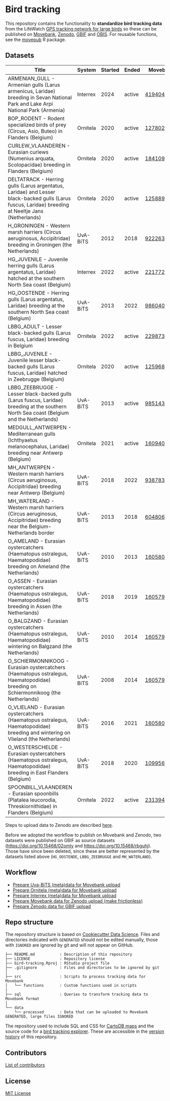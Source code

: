 # Bird tracking

This repository contains the functionality to **standardize bird tracking data** from the LifeWatch [GPS tracking network for large birds](http://lifewatch.be/en/gps-tracking-network-large-birds) so these can be published on [Movebank](https://www.movebank.org/), [Zenodo](https://zenodo.org), [GBIF](https://www.gbif.org) and [OBIS](https://obis.org). For reusable functions, see the [movepub](https://inbo.github.io/movepub) R package.

## Datasets

Title | System | Started | Ended | Movebank | Zenodo | GBIF | OBIS
--- | --- | --- | --- | --- | --- | --- | ---
ARMENIAN_GULL - Armenian gulls (Larus armenicus, Laridae) breeding in Sevan National Park and Lake Arpi National Park (Armenia) | Interrex | 2024 | active | [4194049025](https://www.movebank.org/cms/webapp?gwt_fragment=page=studies,path=study4194049025)
BOP_RODENT - Rodent specialized birds of prey (Circus, Asio, Buteo) in Flanders (Belgium) | Ornitela | 2020 | active | [1278021460](https://www.movebank.org/cms/webapp?gwt_fragment=page=studies,path=study1278021460) | [DOI](https://doi.org/10.5281/zenodo.5735405) | [GBIF](https://www.gbif.org/dataset/e2fb42ca-e408-4aa2-a7bd-a9bb4ddcc83a) | NA
CURLEW_VLAANDEREN - Eurasian curlews (Numenius arquata, Scolopacidae) breeding in Flanders (Belgium) | Ornitela | 2020 | active | [1841091905](https://www.movebank.org/cms/webapp?gwt_fragment=page=studies,path=study1841091905) | [DOI](https://doi.org/10.5281/zenodo.5779130) |  [GBIF](https://www.gbif.org/dataset/88216808-1942-44ed-b059-b576bf79a28e) | [OBIS](https://obis.org/dataset/7ee5747e-f7c5-44ad-9012-925dd60967aa)
DELTATRACK - Herring gulls (Larus argentatus, Laridae) and Lesser black-backed gulls (Larus fuscus, Laridae) breeding at Neeltje Jans (Netherlands) | Ornitela | 2020 | active | [1258895879](https://www.movebank.org/cms/webapp?gwt_fragment=page=studies,path=study1258895879) | [DOI](https://doi.org/10.5281/zenodo.10209520) | [GBIF](https://www.gbif.org/dataset/39ca385b-6f25-402c-aa92-a76c89ecda0a) | [OBIS](https://obis.org/dataset/9ca26a96-ff54-45f3-a423-7f6ab9f540ef)
H_GRONINGEN - Western marsh harriers (Circus aeruginosus, Accipitridae) breeding in Groningen (the Netherlands) | UvA-BiTS | 2012 | 2018 | [922263102](https://www.movebank.org/cms/webapp?gwt_fragment=page=studies,path=study922263102) | [DOI](https://doi.org/10.5281/zenodo.3552507) | [GBIF](https://www.gbif.org/dataset/5124534e-2d9c-46b7-a857-e0012821526b) | NA
HG_JUVENILE - Juvenile herring gulls (Larus argentatus, Laridae) hatched at the southern North Sea coast (Belgium) | Interrex | 2022 | active | [2217728245](https://www.movebank.org/cms/webapp?gwt_fragment=page=studies,path=study2217728245)
HG_OOSTENDE - Herring gulls (Larus argentatus, Laridae) breeding at the southern North Sea coast (Belgium) | UvA-BiTS | 2013 | 2022 | [986040562](https://www.movebank.org/cms/webapp?gwt_fragment=page=studies,path=study986040562) | [DOI](https://doi.org/10.5281/zenodo.3541811) | [GBIF](https://www.gbif.org/dataset/6c860eb3-83ba-48c3-9328-a7b3c7a3c7b4) | [OBIS](https://obis.org/dataset/00cad65a-aa33-4d98-93a2-15155fa963e3)
LBBG_ADULT - Lesser black-backed gulls (Larus fuscus, Laridae) breeding in Belgium | Ornitela | 2022 | active | [2298738353](https://www.movebank.org/cms/webapp?gwt_fragment=page=studies,path=study2298738353) | [DOI](https://doi.org/10.5281/zenodo.10055493) | [GBIF](https://www.gbif.org/dataset/df50c722-070a-4c6a-a260-3a186ce72fe1) | [OBIS](https://obis.org/dataset/6639fa5b-1d59-48fd-a53b-59a3e823fa6f)
LBBG_JUVENILE - Juvenile lesser black-backed gulls (Larus fuscus, Laridae) hatched in Zeebrugge (Belgium) | Ornitela | 2020 | active | [1259686571](https://www.movebank.org/cms/webapp?gwt_fragment=page=studies,path=study1259686571) | [DOI](https://doi.org/10.5281/zenodo.5075868) | [GBIF](https://www.gbif.org/dataset/83de99ee-92bd-4dc2-a038-a4856f13cd29) | [OBIS](https://obis.org/dataset/a8c7c2d3-533a-4b8f-aff8-a43b8f280a7b)
LBBG_ZEEBRUGGE - Lesser black-backed gulls (Larus fuscus, Laridae) breeding at the southern North Sea coast (Belgium and the Netherlands) | UvA-BiTS | 2013 | active | [985143423](https://www.movebank.org/cms/webapp?gwt_fragment=page=studies,path=study985143423) | [DOI](https://doi.org/10.5281/zenodo.3540799) | [GBIF](https://www.gbif.org/dataset/355b8ff9-7bd9-49c3-92af-f6741b8bd0cb) | [OBIS](https://obis.org/dataset/aac5ca81-638a-4335-9aa7-5c2bda67a362)
MEDGULL_ANTWERPEN - Mediterranean gulls (Ichthyaetus melanocephalus, Laridae) breeding near Antwerp (Belgium) | Ornitela | 2021 | active | [1609400843](https://www.movebank.org/cms/webapp?gwt_fragment=page=studies,path=study1609400843) | [DOI](https://doi.org/10.5281/zenodo.6599272) | [GBIF](https://www.gbif.org/dataset/ebce3c1f-4307-4539-afb2-3876ec9ae737) | [OBIS](https://obis.org/dataset/cd6933a8-797e-41f4-94f0-fcd969b6794e)
MH_ANTWERPEN - Western marsh harriers (Circus aeruginosus, Accipitridae) breeding near Antwerp (Belgium) | UvA-BiTS | 2018 | 2022 | [938783961](https://www.movebank.org/cms/webapp?gwt_fragment=page=studies,path=study938783961) | [DOI](https://doi.org/10.5281/zenodo.3550093) | [GBIF](https://www.gbif.org/dataset/e347ea47-db3f-4c47-8771-ea562330382c) | NA
MH_WATERLAND - Western marsh harriers (Circus aeruginosus, Accipitridae) breeding near the Belgium-Netherlands border | UvA-BiTS | 2013 | 2018 | [604806671](https://www.movebank.org/cms/webapp?gwt_fragment=page=studies,path=study604806671) | [DOI](https://doi.org/10.5281/zenodo.3532940) | [GBIF](https://www.gbif.org/dataset/66e0553e-75f6-49de-b614-22efd9fbf6e9) | NA
O_AMELAND - Eurasian oystercatchers (Haematopus ostralegus, Haematopodidae) breeding on Ameland (the Netherlands) | UvA-BiTS | 2010 | 2013 | [1605803389](https://www.movebank.org/cms/webapp?gwt_fragment=page=studies,path=study1605803389) | [DOI](https://doi.org/10.5281/zenodo.5647596) | [GBIF](https://www.gbif.org/dataset/a700359e-a4fa-47d2-9bca-0b8500528cea) | [OBIS](https://obis.org/dataset/3b1da04e-7b8d-4080-ba17-d29909d6d95b)
O_ASSEN - Eurasian oystercatchers (Haematopus ostralegus, Haematopodidae) breeding in Assen (the Netherlands) | UvA-BiTS | 2018 | 2019 | [1605797471](https://www.movebank.org/cms/webapp?gwt_fragment=page=studies,path=study1605797471) | [DOI](https://doi.org/10.5281/zenodo.5653310) | [GBIF](https://www.gbif.org/dataset/226421f2-1d29-4950-901c-aba9d0e8f2bc) | [OBIS](https://obis.org/dataset/550b4cc1-c40d-4070-a0cb-26e010eca9d4)
O_BALGZAND - Eurasian oystercatchers (Haematopus ostralegus, Haematopodidae) wintering on Balgzand (the Netherlands) | UvA-BiTS | 2010 | 2014 | [1605798640](https://www.movebank.org/cms/webapp?gwt_fragment=page=studies,path=study1605798640) | [DOI](https://doi.org/10.5281/zenodo.5653441) | [GBIF](https://www.gbif.org/dataset/833c03c5-fc23-4e77-8689-4e97fcce96f0) | [OBIS](https://obis.org/dataset/2c6aa97e-e886-4564-a55a-48e2e506f014)
O_SCHIERMONNIKOOG - Eurasian oystercatchers (Haematopus ostralegus, Haematopodidae) breeding on Schiermonnikoog (the Netherlands) | UvA-BiTS | 2008 | 2014 | [1605799506](https://www.movebank.org/cms/webapp?gwt_fragment=page=studies,path=study1605799506) | [DOI](https://doi.org/10.5281/zenodo.5653477) | [GBIF](https://www.gbif.org/dataset/361adb42-c1ea-46ed-979c-281ef027cf8f) | [OBIS](https://obis.org/dataset/01dbc62a-e166-4752-8547-6db4542ec039)
O_VLIELAND - Eurasian oystercatchers (Haematopus ostralegus, Haematopodidae) breeding and wintering on Vlieland (the Netherlands) | UvA-BiTS | 2016 | 2021 | [1605802367](https://www.movebank.org/cms/webapp?gwt_fragment=page=studies,path=study1605802367) | [DOI](https://doi.org/10.5281/zenodo.5653890) | [GBIF](https://www.gbif.org/dataset/cd15902d-3ded-41c2-893d-8840e146cbb3) | [OBIS](https://obis.org/dataset/c633b0f8-90bb-43f2-8680-65ac26dd8400)
O_WESTERSCHELDE - Eurasian oystercatchers (Haematopus ostralegus, Haematopodidae) breeding in East Flanders (Belgium) | UvA-BiTS | 2018 | 2020 | [1099562810](https://www.movebank.org/cms/webapp?gwt_fragment=page=studies,path=study1099562810) | [DOI](https://doi.org/10.5281/zenodo.3734898) | [GBIF](https://www.gbif.org/dataset/20bbd36e-d1a1-4169-8663-59feaa2641c0) | [OBIS](https://obis.org/dataset/132cfd6e-097d-4ee4-b737-58a596dcbe27)
SPOONBILL_VLAANDEREN - Eurasian spoonbills (Platalea leucorodia, Threskiornithidae) in Flanders (Belgium) | Ornitela | 2022 | active | [2313947453](https://www.movebank.org/cms/webapp?gwt_fragment=page=studies,path=study2313947453) | [DOI](https://doi.org/10.5281/zenodo.10055132) | [GBIF](https://www.gbif.org/dataset/6850e626-46fd-4843-a391-2c06b069a940) | [OBIS](https://obis.org/dataset/6c77ad5e-e635-4c2a-b389-e11676f20137)

Steps to upload data to Zenodo are described [here](https://github.com/inbo/bird-tracking/issues/131).

Before we adopted the workflow to publish on Movebank and Zenodo, two datasets were published on GBIF as source datasets (https://doi.org/10.15468/02omly and https://doi.org/10.15468/rbguhj). Those have since been deleted, since these are better represented by the datasets listed above (`HG_OOSTENDE`, `LBBG_ZEEBRUGGE` and `MH_WATERLAND`).

## Workflow

- [Prepare Uva-BiTS (meta)data for Movebank upload](src/uvabits_to_movebank.Rmd)
- [Prepare Ornitela (meta)data for Movebank upload](src/ornitela_to_movebank.Rmd)
- [Prepare Interrex (meta)data for Movebank upload](src/interrex_to_movebank.Rmd)
- [Prepare Movebank data for Zenodo upload (make frictionless)](src/movebank_to_frictionless.Rmd)
- [Prepare Zenodo data for GBIF upload](src/zenodo_to_gbif.Rmd)

## Repo structure

The repository structure is based on [Cookiecutter Data Science](http://drivendata.github.io/cookiecutter-data-science/). Files and directories indicated with `GENERATED` should not be edited manually, those with `IGNORED` are ignored by git and will not appear on GitHub.

```
├── README.md           : Description of this repository
├── LICENSE             : Repository license
├── bird-tracking.Rproj : RStudio project file
├── .gitignore          : Files and directories to be ignored by git
│
├── src                 : Scripts to process tracking data for Movebank
│   └── functions       : Custom functions used in scripts
|
├── sql                 : Queries to transform tracking data to Movebank format
│
└── data
    └── processed       : Data that can be uploaded to Movebank GENERATED, large files IGNORED
```

The repository used to include SQL and CSS for [CartoDB maps](https://oscibio.inbo.be/blog/?category=cartodb) and the source code for a [bird tracking explorer](https://oscibio.inbo.be/blog/bird-tracking-explorer/). These are accessible in the [version history](https://github.com/inbo/bird-tracking/tree/carto) of this repository.

## Contributors

[List of contributors](https://github.com/inbo/bird-tracking/contributors)

## License

[MIT License](LICENSE)
